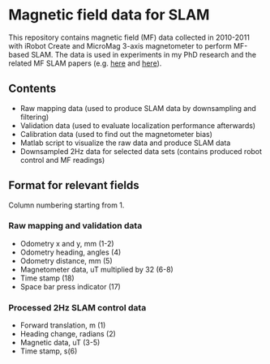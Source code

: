 Magnetic field data for SLAM
============================
This repository contains magnetic field (MF) data collected in 2010-2011 with iRobot Create and MicroMag 3-axis magnetometer to perform MF-based SLAM. The data is used in experiments in my PhD research and the related MF SLAM papers 
(e.g. [here](http://ieeexplore.ieee.org/abstract/document/6088632/)
and [here](http://ieeexplore.ieee.org/abstract/document/6766512/)).

## Contents
* Raw mapping data (used to produce SLAM data by downsampling and filtering)
* Validation data (used to evaluate localization performance afterwards)
* Calibration data (used to find out the magnetometer bias)
* Matlab script to visualize the raw data and produce SLAM data
* Downsampled 2Hz data for selected data sets (contains produced robot control and MF readings)

## Format for relevant fields
Column numbering starting from 1.
### Raw mapping and validation data
* Odometry x and y, mm (1-2)
* Odometry heading, angles (4)
* Odometry distance, mm (5)
* Magnetometer data, uT multiplied by 32 (6-8)
* Time stamp (18)
* Space bar press indicator (17)
### Processed 2Hz SLAM control data
* Forward translation, m (1)
* Heading change, radians (2)
* Magnetic data, uT (3-5)
* Time stamp, s(6)